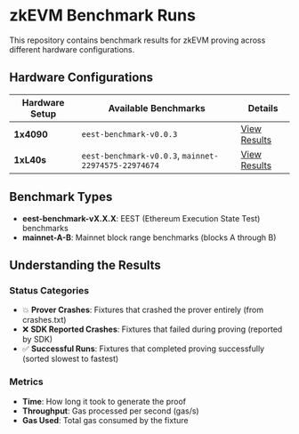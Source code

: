# zkEVM Benchmark Runs

This repository contains benchmark results for zkEVM proving across different hardware configurations.

## Hardware Configurations

| Hardware Setup | Available Benchmarks | Details |
|----------------|---------------------|----------|
| **1x4090** | `eest-benchmark-v0.0.3` | [View Results](proving/1x4090/README.md) |
| **1xL40s** | `eest-benchmark-v0.0.3`, `mainnet-22974575-22974674` | [View Results](proving/1xL40s/README.md) |

## Benchmark Types

- **eest-benchmark-vX.X.X**: EEST (Ethereum Execution State Test) benchmarks
- **mainnet-A-B**: Mainnet block range benchmarks (blocks A through B)

## Understanding the Results

### Status Categories

- 💥 **Prover Crashes**: Fixtures that crashed the prover entirely (from crashes.txt)
- ❌ **SDK Reported Crashes**: Fixtures that failed during proving (reported by SDK)
- ✅ **Successful Runs**: Fixtures that completed proving successfully (sorted slowest to fastest)

### Metrics

- **Time**: How long it took to generate the proof
- **Throughput**: Gas processed per second (gas/s)
- **Gas Used**: Total gas consumed by the fixture

